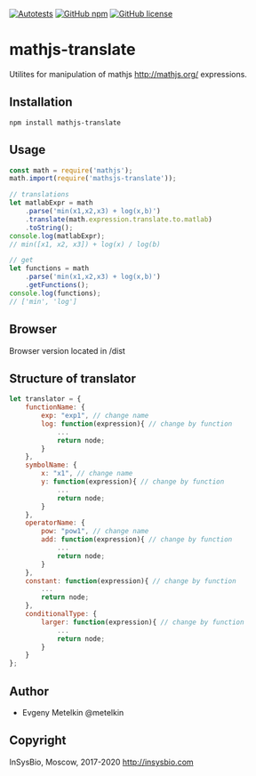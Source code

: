 [![Autotests](https://github.com/insysbio/mathjs-translate/workflows/Autotests/badge.svg)](https://github.com/insysbio/mathjs-translate/actions)
[![GitHub npm](https://img.shields.io/npm/v/mathjs-translate/latest.svg)](https://www.npmjs.com/package/mathjs-translate)
[![GitHub license](https://img.shields.io/github/license/insysbio/mathjs-translate.svg)](https://github.com/insysbio/mathjs-translate/blob/master/LICENSE)

# mathjs-translate
Utilites for manipulation of mathjs http://mathjs.org/ expressions.

## Installation

```
npm install mathjs-translate
```

## Usage

```javascript
const math = require('mathjs');
math.import(require('mathsjs-translate'));

// translations
let matlabExpr = math
    .parse('min(x1,x2,x3) + log(x,b)')
    .translate(math.expression.translate.to.matlab)
    .toString();
console.log(matlabExpr);
// min([x1, x2, x3]) + log(x) / log(b)

// get
let functions = math
    .parse('min(x1,x2,x3) + log(x,b)')
    .getFunctions();
console.log(functions);
// ['min', 'log']
```

## Browser

Browser version located in /dist

## Structure of translator

```javascript
let translator = {
    functionName: {
        exp: "exp1", // change name
        log: function(expression){ // change by function
            ...
            return node;
        }
    },
    symbolName: {
        x: "x1", // change name
        y: function(expression){ // change by function
            ...
            return node;
        }
    },
    operatorName: {
        pow: "pow1", // change name
        add: function(expression){ // change by function
            ...
            return node;
        }
    },
    constant: function(expression){ // change by function
        ...
        return node;
    },
    conditionalType: {
        larger: function(expression){ // change by function
            ...
            return node;
        }
    }
};
```


## Author

 - Evgeny Metelkin @metelkin

## Copyright

InSysBio, Moscow, 2017-2020
http://insysbio.com
